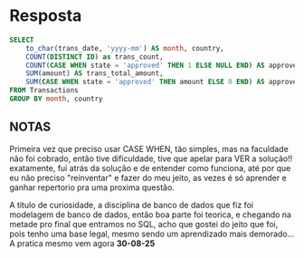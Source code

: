 
# Resposta
```sql
SELECT 
    to_char(trans_date, 'yyyy-mm') AS month, country,
    COUNT(DISTINCT ID) as trans_count,
    COUNT(CASE WHEN state = 'approved' THEN 1 ELSE NULL END) AS approved_count,
    SUM(amount) AS trans_total_amount,
    SUM(CASE WHEN state = 'approved' THEN amount ELSE 0 END) AS approved_total_amount
FROM Transactions
GROUP BY month, country
```
## NOTAS
Primeira vez que preciso usar CASE WHEN, tão simples, mas na faculdade não foi cobrado, então tive dificuldade, tive que apelar para VER a solução!! exatamente, fui atrás da solução e de entender como funciona, até por que eu não preciso "reinventar" e fazer do meu jeito, as vezes é só aprender e ganhar repertorio pra uma proxima questão.

A titulo de curiosidade, a disciplina de banco de dados que fiz foi modelagem de banco de dados, então boa parte foi teorica, e chegando na metade pro final que entramos no SQL, acho que gostei do jeito que foi, pois 
tenho uma base legal, mesmo sendo um aprendizado mais demorado...
A pratica mesmo vem agora
**30-08-25**